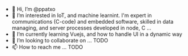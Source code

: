 - 👋 Hi, I’m @ppatxo
- 👀 I’m interested in IoT, and machine learnint. I'm expert in communications (C-code) and embedded software, skilled in data managing, and server processes developed in node, C ...
- 🌱 I’m currently learning Vuejs, and how to handle UI in a dynamic way
- 💞️ I’m looking to collaborate on ... TODO
- 📫 How to reach me ... TODO

<!---
ppatxo/ppatxo is a ✨ special ✨ repository because its `README.md` (this file) appears on your GitHub profile.
You can click the Preview link to take a look at your changes.
--->
